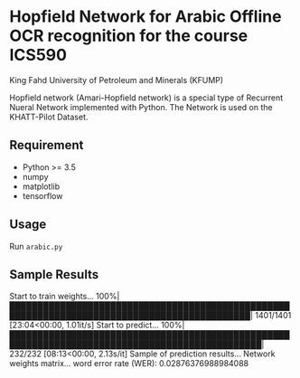 # Hopfield Network for Arabic Offline OCR recognition for the course ICS590
King Fahd University of Petroleum and Minerals (KFUMP)

Hopfield network (Amari-Hopfield network) is a special type of Recurrent Nueral Network implemented with Python. 
The Network is used on the KHATT-Pilot Dataset.

## Requirement
- Python >= 3.5
- numpy
- matplotlib
- tensorflow



## Usage
Run `arabic.py`

## Sample Results
Start to train weights...
100%|█████████████████████████████████████████████████████████████████████████████████████████████| 1401/1401 [23:04<00:00,  1.01it/s] 
Start to predict...
100%|███████████████████████████████████████████████████████████████████████████████████████████████| 232/232 [08:13<00:00,  2.13s/it]
Sample of prediction results...
Network weights matrix...
word error rate (WER): 0.02876376988984088

